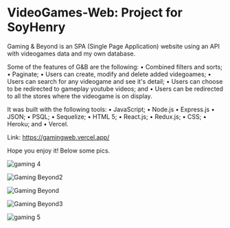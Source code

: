 # VideoGames-Web: Project for SoyHenry

Gaming & Beyond is an SPA (Single Page Application) website using an API with videogames data and my own database.

Some of the features of G&B are the following:
• Combined filters and sorts;
• Paginate;
• Users can create, modify and delete added videgoames;
• Users can search for any videogame and see it's detail;
• Users can choose to be redirected to gameplay youtube videos; and
• Users can be redirected to all the stores where the videogame is on display.

It was built with the following tools:
• JavaScript;
• Node.js
• Express.js
• JSON;
• PSQL;
• Sequelize;
• HTML 5;
• React.js;
• Redux.js;
• CSS;
• Heroku; and
• Vercel.

Link: https://gamingweb.vercel.app/

Hope you enjoy it! Below some pics.

![gaming 4](https://user-images.githubusercontent.com/93743323/200678089-624bb9e0-78c6-4a42-b9e8-b4a920cd0c65.png)

![Gaming   Beyond2](https://user-images.githubusercontent.com/93743323/200677518-d90d5c7f-80bc-4936-9901-5a8e0c186e57.png)

![Gaming   Beyond](https://user-images.githubusercontent.com/93743323/200677459-6f606a48-8a52-4ded-982c-48c914697361.png)

![Gaming   Beyond3](https://user-images.githubusercontent.com/93743323/200677489-45671c09-e329-4aff-9475-e651687c64ca.png)

![gaming 5](https://user-images.githubusercontent.com/93743323/200678320-9b0df3b7-f030-42ab-8286-7e11398419fa.png)

